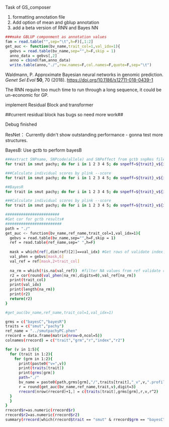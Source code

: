 Task of GS_composer

1. formatting annotation file 
2. Add option of mean and gblup annotation
3. add a beta version of RNN and Bayes NN



```R
###make GBLUP componment as annotation values
fam = read.table("",sep="\t",h=F)[,1:2]
get_auc <- function(bv_name,trait_col=1,val_idx=1){
  gebvs = read.table(bv_name,sep="",h=F,skip = 1)
  anno_data = gebvs[,2]
  anno = cbind(fam,anno_data)
  write.table(anno,"./",row.names=F,col.names=F,quote=F,sep="\t")
```



Waldmann, P. Approximate Bayesian neural networks in genomic prediction. *Genet Sel Evol* **50**, 70 (2018). https://doi.org/10.1186/s12711-018-0439-1



The RNN require too much time to run through a long sequence, it could be un-economic for GP.

implement Residual Block and transformer 



##current residual block has bugs so need more work##

Debug finished

ResNet： Currently didn't show outstanding performance - gonna test more structures.

BayesB: Use gctb to perform bayesB



```bash
###extract SNPname, SNPcode(allele) and SNPeffect from gctb snpRes files
for trait in smut pachy; do for i in 1 2 3 4 5; do snpeff=${trait}_v${i}.snpRes; echo $snpeff; cat bayesC/bayesC/$snpeff | awk '{print $1"\t"$5"\t"$8}' > bayesC/bayesC/${trait}_v${i}.snpeff; done; done

###Calculate individual scores by plink --score
for trait in smut pachy; do for i in 1 2 3 4 5; do snpeff=${trait}_v${i}.snpeff; echo $snpeff; plink --bfile ../data/sugarcane_disease --allow-no-sex --score bayesC/bayesC/${trait}_v${i}.snpeff header sum --out bayesC/bayesC/${trait}_v${i} > score_log.txt; done; done

##BayesR
for trait in smut pachy; do for i in 1 2 3 4 5; do snpeff=${trait}_v${i}.snpRes; echo $snpeff; cat bayesR/$snpeff | awk '{print $1"\t"$5"\t"$8}' > bayesR/${trait}_v${i}.snpeff; done; done

###Calculate individual scores by plink --score
for trait in smut pachy; do for i in 1 2 3 4 5; do snpeff=${trait}_v${i}.snpeff; echo $snpeff; plink --bfile ../data/sugarcane_disease --allow-no-sex --score bayesR/${trait}_v${i}.snpeff header sum --out bayesR/${trait}_v${i} > score_log.txt; done; done
```



```bash
########################
#Get cor for gctb results#
#########################
path = "./"
get_auc <- function(bv_name,ref_name,trait_col=1,val_idx=1){
  gebvs = read.table(bv_name,sep="",h=F,skip = 1)
  ref = read.table(ref_name,sep=" ",h=F)
  
  mask = which(ref[,dim(ref)[2]]==val_idx) #Get rows of validate index
  val_phen = gebvs[mask,6]
  val_ref = ref[mask,2+trait_col]
  
  na_rm = which(!is.na(val_ref))  #filter NA values from ref validate rows
  r2 = cor(round(val_phen[na_rm],digits=0),val_ref[na_rm])
  print(trait_col)
  print(val_idx)
  print(length(na_rm))
  print(r2)
  return(r2)
}

#get_auc(bv_name,ref_name,trait_col=1,val_idx=1)

grms = c("bayesC","bayesR")
traits = c("smut","pachy")
ref_name = "../smutpachyPC.phen"
rrecord = data.frame(matrix(nrow=0,ncol=5))
colnames(rrecord) = c("trait","grm","r","index","r2")

for (v in 1:5){
  for (trait in 1:2){
    for (grm in 1:2){
      print(paste0("v=",v))
      print(traits[trait])
      print(grms[grm])
      path="./"
      bv_name = paste0(path,grms[grm],"/",traits[trait],"_v",v,".profile")
      r = round(get_auc(bv_name,ref_name,trait,v),digit=3)
      rrecord[nrow(rrecord)+1,] = c(traits[trait],grms[grm],r,v,r^2)
  }
  }
}
rrecord$r=as.numeric(rrecord$r)
rrecord$r2=as.numeric(rrecord$r2)
summary(rrecord[which(rrecord$trait == "smut" & rrecord$grm == "bayesC"),])
```


